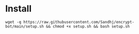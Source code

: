 <h1>Install</h1>
<pre><code>wget -q https://raw.githubusercontent.com/Sandhj/encrypt-bot/main/setup.sh && chmod +x setup.sh && bash setup.sh</code></pre>
